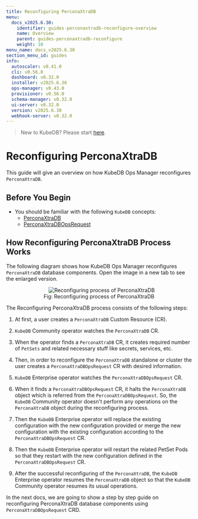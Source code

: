 ```yaml
---
title: Reconfiguring PerconaXtraDB
menu:
  docs_v2025.6.30:
    identifier: guides-perconaxtradb-reconfigure-overview
    name: Overview
    parent: guides-perconaxtradb-reconfigure
    weight: 10
menu_name: docs_v2025.6.30
section_menu_id: guides
info:
  autoscaler: v0.41.0
  cli: v0.56.0
  dashboard: v0.32.0
  installer: v2025.6.30
  ops-manager: v0.43.0
  provisioner: v0.56.0
  schema-manager: v0.32.0
  ui-server: v0.32.0
  version: v2025.6.30
  webhook-server: v0.32.0
---
```


> New to KubeDB? Please start [here](/docs/v2025.6.30/README).

# Reconfiguring PerconaXtraDB

This guide will give an overview on how KubeDB Ops Manager reconfigures `PerconaXtraDB`.

## Before You Begin

- You should be familiar with the following `KubeDB` concepts:
  - [PerconaXtraDB](/docs/v2025.6.30/guides/percona-xtradb/concepts/perconaxtradb)
  - [PerconaXtraDBOpsRequest](/docs/v2025.6.30/guides/percona-xtradb/concepts/opsrequest)

## How Reconfiguring PerconaXtraDB Process Works

The following diagram shows how KubeDB Ops Manager reconfigures `PerconaXtraDB` database components. Open the image in a new tab to see the enlarged version.

<figure align="center">
  <img alt="Reconfiguring process of PerconaXtraDB" src="/docs/v2025.6.30/guides/percona-xtradb/reconfigure/overview/images/reconfigure.jpeg">
<figcaption align="center">Fig: Reconfiguring process of PerconaXtraDB</figcaption>
</figure>

The Reconfiguring PerconaXtraDB process consists of the following steps:

1. At first, a user creates a `PerconaXtraDB` Custom Resource (CR).

2. `KubeDB` Community operator watches the `PerconaXtraDB` CR.

3. When the operator finds a `PerconaXtraDB` CR, it creates required number of `PetSets` and related necessary stuff like secrets, services, etc.

4. Then, in order to reconfigure the `PerconaXtraDB` standalone or cluster the user creates a `PerconaXtraDBOpsRequest` CR with desired information.

5. `KubeDB` Enterprise operator watches the `PerconaXtraDBOpsRequest` CR.

6. When it finds a `PerconaXtraDBOpsRequest` CR, it halts the `PerconaXtraDB` object which is referred from the `PerconaXtraDBOpsRequest`. So, the `KubeDB` Community operator doesn't perform any operations on the `PerconaXtraDB` object during the reconfiguring process.  

7. Then the `KubeDB` Enterprise operator will replace the existing configuration with the new configuration provided or merge the new configuration with the existing configuration according to the `PerconaXtraDBOpsRequest` CR.

8. Then the `KubeDB` Enterprise operator will restart the related PetSet Pods so that they restart with the new configuration defined in the `PerconaXtraDBOpsRequest` CR.

9. After the successful reconfiguring of the `PerconaXtraDB`, the `KubeDB` Enterprise operator resumes the `PerconaXtraDB` object so that the `KubeDB` Community operator resumes its usual operations.

In the next docs, we are going to show a step by step guide on reconfiguring PerconaXtraDB database components using `PerconaXtraDBOpsRequest` CRD.